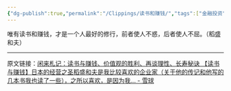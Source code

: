 ```yaml
---
{"dg-publish":true,"permalink":"/Clippings/读书和赚钱/","tags":["金融投资"]}
---
```



唯有读书和赚钱，才是一个人最好的修行，前者使人不惑，后者使人不屈。（稻盛和夫）

---

原文链接：[闲来札记：读书与赚钱、价值观的胜利、再谈理性、长寿秘诀 【读书与赚钱】日本的经营之圣稻盛和夫是我比较喜欢的企业家（关于他的传记和他写的几本书我也读了一些），之所以喜欢，是因为我... - 雪球](https://xueqiu.com/3491303582/255111200)
